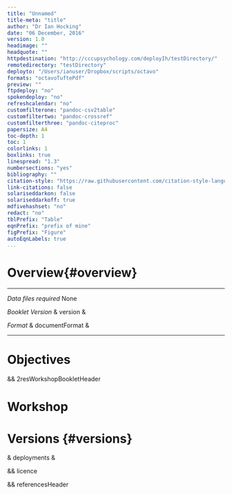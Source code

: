 ```yaml
---
title: "Unnamed"
title-meta: "title"
author: "Dr Ian Hocking"
date: "06 December, 2016"
version: 1.0
headimage: ""
headquote: ""
httpdestination: "http://cccupsychology.com/deployIh/testDirectory/"
remotedirectory: "testDirectory"
deployto: "/Users/ianuser/Dropbox/scripts/octavo"
formats: "octavoTuftePdf"
preview: ""
ftpdeploy: "no"
spokendeploy: "no"
refreshcalendar: "no"
customfilterone: "pandoc-csv2table"
customfiltertwo: "pandoc-crossref"
customfilterthree: "pandoc-citeproc"
papersize: A4
toc-depth: 1
toc: 1
colorlinks: 1
boxlinks: true
linespread: "1.3"
numbersections: "yes"
bibliography: ""
citation-style: "https://raw.githubusercontent.com/citation-style-language/styles/master/apa.csl"
link-citations: false
solariseddarkon: false
solariseddarkoff: true
mdfivehashset: "no"
redact: "no"
tblPrefix: "Table"
eqnPrefix: "prefix of mine"
figPrefix: "Figure"
autoEqnLabels: true
...
```


# Overview{#overview}

-----------------------  -------------------------------------
*Data files required*    None           

*Booklet Version*        & version &

*Format*                 & documentFormat &

-----------------------  -------------------------------------

# Objectives

&& 2resWorkshopBookletHeader

# Workshop

# Versions {#versions}

& deployments &

&& licence

&& referencesHeader
